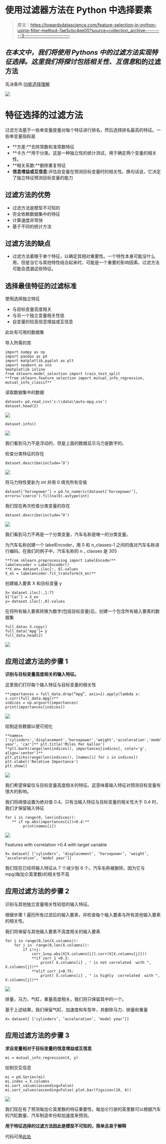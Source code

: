 # 使用过滤器方法在 Python 中选择要素

> 原文：<https://towardsdatascience.com/feature-selection-in-python-using-filter-method-7ae5cbc4ee05?source=collection_archive---------3----------------------->

## ***在本文中，我们将使用 Pythons 中的过滤方法实现特征选择。这里我们将探讨包括相关性、互信息*和**的过滤方法

先决条件:[功能选择理解](https://medium.com/datadriveninvestor/feature-selection-identifying-the-best-input-features-2ba9c95b5cab)

![](img/5162c043daf944049ace8355f42b86c4.png)

# 特征选择的过滤方法

过滤方法基于一些单变量度量对每个特征进行排名，然后选择排名最高的特征。一些单变量指标是

*   **方差:**去除常数和准常数特征
*   **卡方:**用于分类。这是一种独立性的统计测试，用于确定两个变量的相关性。
*   **相关系数:**删除重复特征
*   **信息增益或互信息**:评估自变量在预测目标变量时的相关性。换句话说，它决定了独立特征预测目标变量的能力

## 过滤方法的优势

*   过滤方法是模型不可知的
*   完全依赖数据集中的特征
*   计算速度非常快
*   基于不同的统计方法

## 过滤方法的缺点

*   过滤方法着眼于单个特征，以确定其相对重要性。一个特性本身可能没什么用，但是当它与其他特性结合起来时，可能是一个重要的影响因素。过滤方法可能会遗漏这些特征。

## 选择最佳特征的过滤标准

使用选择独立特征

*   与目标变量高度相关
*   与另一个独立变量相关性低
*   自变量的较高信息增益或互信息

此处有可用的数据集

导入所需的库

```
import numpy as np
import pandas as pd
import matplotlib.pyplot as plt
import seaborn as sns
%matplotlib inline
from sklearn.model_selection import train_test_split
**from sklearn.feature_selection import mutual_info_regression, mutual_info_classif**
```

读取数据集中的数据

```
dataset= pd.read_csv(‘c:\\data\\auto-mpg.csv’)
dataset.head(2)
```

![](img/e7059c7dd61d272921fdb593c74712e8.png)

```
dataset.info()
```

![](img/17157efb0db51bc7ad922f6d83cbb705.png)

我们看到马力不是浮动的，但是上面的数据显示马力是数字的。

检查分类特征的存在

```
dataset.describe(include=’O’)
```

![](img/15f411944faaa705c5942b533cc53643.png)

将马力特性更新为 int 并用 0 填充所有空值

```
dataset[‘horsepower’] = pd.to_numeric(dataset[‘horsepower’], errors=’coerce’).fillna(0).astype(int)
```

我们现在再次检查分类变量的存在

```
dataset.describe(include=’O’)
```

![](img/c809233d8c0f366d1c9cb6e8471a72e1.png)

我们看到马力不再是一个分类变量，汽车名称是唯一的分类变量。

为汽车名称创建一个 labelEncoder，用 0 和 n_classes-1 之间的值对汽车名称进行编码。在我们的例子中，汽车名称的 n _ classes 是 305

```
**from sklearn.preprocessing import LabelEncoder**
labelencoder = LabelEncoder()
**X_en= dataset.iloc[:, 8].values
X_en = labelencoder.fit_transform(X_en)**
```

创建输入要素 X 和目标变量 y

```
X= dataset.iloc[:,1:7]
X[‘Car’] = X_en
y= dataset.iloc[:,0].values
```

在将所有输入要素转换为数字(包括目标变量)后，创建一个包含所有输入要素的数据集

```
full_data= X.copy()
full_data[‘mpg’]= y
full_data.head(2)
```

![](img/e2bd20f9affc3ff0cf416756b314a78e.png)

## **应用过滤方法的步骤 1**

**识别与目标变量高度相关的输入特征。**

这里我们打印每个输入特征与目标变量的相关性

```
**importances = full_data.drop(“mpg”, axis=1).apply(lambda x: x.corr(full_data.mpg))**
indices = np.argsort(importances)
print(importances[indices])
```

![](img/3cc085ce44629c05f930665f5da3e316.png)

绘制这些数据以便可视化

```
**names=['cylinders','displacement','horsepower','weight','acceleration','model year', 'car']** plt.title('Miles Per Gallon')
**plt.barh(range(len(indices)), importances[indices], color='g', align='center')**
plt.yticks(range(len(indices)), [names[i] for i in indices])
plt.xlabel('Relative Importance')
plt.show()
```

![](img/b87e54c15e8eb08e9209ebd61da88183.png)

我们希望保留仅与目标变量高度相关的特征。这意味着输入特征对预测目标变量有很大的影响。

我们将阈值设置为绝对值 0.4。只有当输入特征与目标变量的相关性大于 0.4 时，我们才保留输入特征

```
for i in range(0, len(indices)):
   ** if np.abs(importances[i])>0.4:**
        print(names[i])
```

![](img/3db8e023d4841eb5915400d07c6c93da.png)

Features with correlation >0.4 with target variable

```
X= dataset[ [‘cylinders’, ‘displacement’, ‘horsepower’, ‘weight’, ‘acceleration’, ‘model year’]]
```

我们现在已经将输入特征从 7 个减少到 6 个。汽车名称被删除，因为它与 mpg(每加仑英里数)的相关性不高

## 应用过滤方法的步骤 2

识别与其他独立变量相关性较低的输入特征。

根据步骤 1 遍历所有过滤后的输入要素，并检查每个输入要素与所有其他输入要素的相关性。

我们将保留与其他输入要素不高度相关的输入要素

```
for i in range(0,len(X.columns)):
    for j in  range(0,len(X.columns)):
        if i!=j:
            corr_1=np.abs(X[X.columns[i]].corr(X[X.columns[j]]))
            **if corr_1 <0.3:
                print( X.columns[i] , " is not correlated  with ", X.columns[j])**
            **elif corr_1>0.75:
                print( X.columns[i] , " is highly  correlated  with ", X.columns[j])**
```

![](img/780c79ad7a0fc387993a37cb4763bd49.png)

排量，马力，气缸，重量高度相关。我们将只保留其中的一个。

基于上述结果，我们保留气缸、加速度和车型年，并删除马力、排量和重量

```
X= dataset[ [‘cylinders’, ‘acceleration’, ‘model year’]]
```

## 应用过滤方法的步骤 3

**求自变量相对于目标变量的信息增益或互信息**

```
mi = mutual_info_regression(X, y)
```

绘制交互信息

```
mi = pd.Series(mi)
mi.index = X.columns
mi.sort_values(ascending=False)
mi.sort_values(ascending=False).plot.bar(figsize=(10, 4))
```

![](img/46b5f7d6dce114c4f22c450d280d2a18.png)

我们现在有了预测每加仑英里数的特征重要性。每加仑行驶的英里数可以根据汽车的汽缸数量、汽车制造年份和加速度来预测。

**用于特征选择的过滤方法因此是模型不可知的，简单且易于解释**

代码可用[此处](https://github.com/arshren/Feature-Selection/blob/master/Feature_Selection.ipynb)
